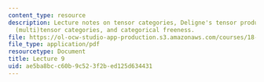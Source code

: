 ```yaml
---
content_type: resource
description: Lecture notes on tensor categories, Deligne's tensor product, fFinite
  (multi)tensor categories, and categorical freeness.
file: https://ol-ocw-studio-app-production.s3.amazonaws.com/courses/18-769-topics-in-lie-theory-tensor-categories-spring-2009/ae5ba8bcc60b9c523f2bed125d634431_MIT18_769S09_lec09.pdf
file_type: application/pdf
resourcetype: Document
title: Lecture 9
uid: ae5ba8bc-c60b-9c52-3f2b-ed125d634431
---
```

